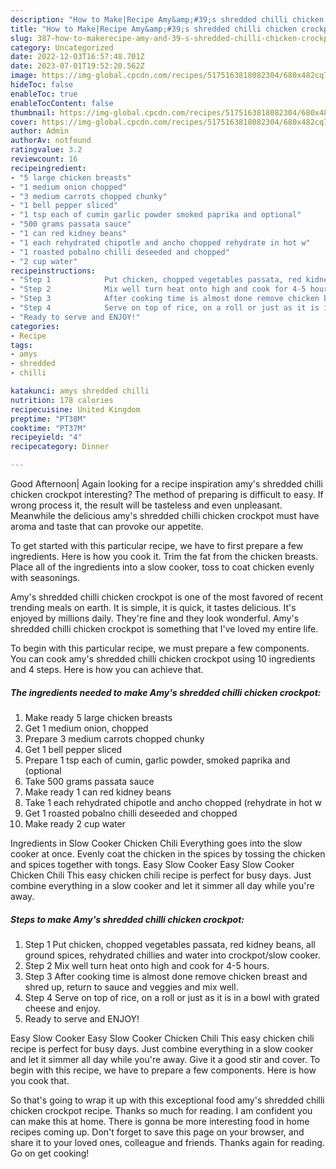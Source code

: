 ```yaml
---
description: "How to Make|Recipe Amy&amp;#39;s shredded chilli chicken crockpot {That is Simple"
title: "How to Make|Recipe Amy&amp;#39;s shredded chilli chicken crockpot {That is Simple"
slug: 387-how-to-makerecipe-amy-and-39-s-shredded-chilli-chicken-crockpot-that-is-simple
category: Uncategorized
date: 2022-12-03T16:57:48.701Z
date: 2023-07-01T19:52:20.562Z
image: https://img-global.cpcdn.com/recipes/5175163818082304/680x482cq70/amys-shredded-chilli-chicken-crockpot-recipe-main-photo.jpg
hideToc: false
enableToc: true
enableTocContent: false
thumbnail: https://img-global.cpcdn.com/recipes/5175163818082304/680x482cq70/amys-shredded-chilli-chicken-crockpot-recipe-main-photo.jpg
cover: https://img-global.cpcdn.com/recipes/5175163818082304/680x482cq70/amys-shredded-chilli-chicken-crockpot-recipe-main-photo.jpg
author: Admin
authorAv: notfound
ratingvalue: 3.2
reviewcount: 16
recipeingredient:
- "5 large chicken breasts"
- "1 medium onion chopped"
- "3 medium carrots chopped chunky"
- "1 bell pepper sliced"
- "1 tsp each of cumin garlic powder smoked paprika and optional"
- "500 grams passata sauce"
- "1 can red kidney beans"
- "1 each rehydrated chipotle and ancho chopped rehydrate in hot w"
- "1 roasted pobalno chilli deseeded and chopped"
- "2 cup water"
recipeinstructions:
- "Step 1            Put chicken, chopped vegetables passata, red kidney beans, all ground spices, rehydrated chillies and water into crockpot/slow cooker."
- "Step 2            Mix well turn heat onto high and cook for 4-5 hours."
- "Step 3            After cooking time is almost done remove chicken breast and shred up, return to sauce and veggies and mix well."
- "Step 4            Serve on top of rice, on a roll or just as it is in a bowl with grated cheese and enjoy."
- "Ready to serve and ENJOY!"
categories:
- Recipe
tags:
- amys
- shredded
- chilli

katakunci: amys shredded chilli 
nutrition: 178 calories
recipecuisine: United Kingdom
preptime: "PT38M"
cooktime: "PT37M"
recipeyield: "4"
recipecategory: Dinner

---
```



Good Afternoon| Again looking for a recipe inspiration amy&#39;s shredded chilli chicken crockpot interesting? The method of preparing is difficult to easy. If wrong process it, the result will be tasteless and even unpleasant. Meanwhile the delicious amy&#39;s shredded chilli chicken crockpot must have aroma and taste that can provoke our appetite.





To get started with this particular recipe, we have to first prepare a few ingredients. Here is how you cook it. Trim the fat from the chicken breasts. Place all of the ingredients into a slow cooker, toss to coat chicken evenly with seasonings.

Amy&#39;s shredded chilli chicken crockpot is one of the most favored of recent trending meals on earth. It is simple, it is quick, it tastes delicious. It's enjoyed by millions daily. They're fine and they look wonderful. Amy&#39;s shredded chilli chicken crockpot is something that I've loved my entire life.


To begin with this particular recipe, we must prepare a few components. You can cook amy&#39;s shredded chilli chicken crockpot using 10 ingredients and 4 steps. Here is how you can achieve that.

<!--inarticleads1-->

##### The ingredients needed to make Amy&#39;s shredded chilli chicken crockpot:

1. Make ready 5 large chicken breasts
1. Get 1 medium onion, chopped
1. Prepare 3 medium carrots chopped chunky
1. Get 1 bell pepper sliced
1. Prepare 1 tsp each of cumin, garlic powder, smoked paprika and (optional
1. Take 500 grams passata sauce
1. Make ready 1 can red kidney beans
1. Take 1 each rehydrated chipotle and ancho chopped (rehydrate in hot w
1. Get 1 roasted pobalno chilli deseeded and chopped
1. Make ready 2 cup water


Ingredients in Slow Cooker Chicken Chili Everything goes into the slow cooker at once. Evenly coat the chicken in the spices by tossing the chicken and spices together with tongs. Easy Slow Cooker Easy Slow Cooker Chicken Chili This easy chicken chili recipe is perfect for busy days. Just combine everything in a slow cooker and let it simmer all day while you&#39;re away. 

<!--inarticleads2-->

##### Steps to make Amy&#39;s shredded chilli chicken crockpot:

1. Step 1            Put chicken, chopped vegetables passata, red kidney beans, all ground spices, rehydrated chillies and water into crockpot/slow cooker.
1. Step 2            Mix well turn heat onto high and cook for 4-5 hours.
1. Step 3            After cooking time is almost done remove chicken breast and shred up, return to sauce and veggies and mix well.
1. Step 4            Serve on top of rice, on a roll or just as it is in a bowl with grated cheese and enjoy.
1. Ready to serve and ENJOY!

Easy Slow Cooker Easy Slow Cooker Chicken Chili This easy chicken chili recipe is perfect for busy days. Just combine everything in a slow cooker and let it simmer all day while you&#39;re away. Give it a good stir and cover. To begin with this recipe, we have to prepare a few components. Here is how you cook that. 

So that's going to wrap it up with this exceptional food amy&#39;s shredded chilli chicken crockpot recipe. Thanks so much for reading. I am confident you can make this at home. There is gonna be more interesting food in home recipes coming up. Don't forget to save this page on your browser, and share it to your loved ones, colleague and friends. Thanks again for reading. Go on get cooking!

